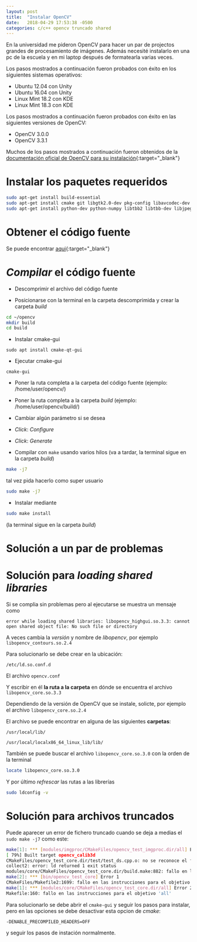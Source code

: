 ```yaml
---
layout: post
title:  "Instalar OpenCV"
date:   2018-04-29 17:53:38 -0500
categories: c/c++ opencv truncado shared
--- 
```


En la universidad me pideron OpenCV para hacer un par de projectos grandes de procesamiento de imágenes. Además necesité instalarlo en una pc de la escuela y en mi laptop después de formatearla varias veces.

Los pasos mostrados a continuación fueron probados con éxito en los siguientes sistemas operativos:
* Ubuntu 12.04 con Unity
* Ubuntu 16.04 con Unity
* Linux Mint 18.2 con KDE
* Linux Mint 18.3 con KDE

Los pasos mostrados a continuación fueron probados con éxito en las siguientes versiones de OpenCV:
* OpenCV 3.0.0
* OpenCV 3.3.1

Muchos de los pasos mostrados a continuación fueron obtenidos de la [documentación oficial de OpenCV para su instalación](https://docs.opencv.org/master/d7/d9f/tutorial_linux_install.html){:target="_blank"}

# Instalar los paquetes requeridos

```bash
sudo apt-get install build-essential
sudo apt-get install cmake git libgtk2.0-dev pkg-config libavcodec-dev libavformat-dev libswscale-dev
sudo apt-get install python-dev python-numpy libtbb2 libtbb-dev libjpeg-dev libpng-dev libtiff-dev libjasper-dev libdc1394-22-dev
```

# Obtener el código fuente

Se puede encontrar [aqui](https://opencv.org/releases.html){:target="_blank"}

# *Compilar* el código fuente

* Descomprimir el archivo del código fuente

* Posicionarse con la terminal en la carpeta descomprimida y crear la carpeta *build*
```bash
cd ~/opencv
mkdir build
cd build
```

* Instalar cmake-gui

`sudo apt install cmake-qt-gui`

* Ejecutar cmake-gui

`cmake-gui`

* Poner la ruta completa a la carpeta del código fuente (ejemplo: /home/user/opencv/)
* Poner la ruta completa a la carpeta *build* (ejemplo: /home/user/opencv/build/)
* Cambiar algún parámetro si se desea
* *Click*: *Configure*
* *Click*: *Generate*

* Compilar con `make` usando varios hilos (va a tardar, la terminal sigue en la carpeta *build*)
```bash
make -j7
```
tal vez pida hacerlo como super usuario 
```bash
sudo make -j7
```
* Instalar mediante
```bash
sudo make install
```
(la terminal sigue en la carpeta *build*)

# Solución a un par de problemas

# Solución para *loading shared libraries*
Si se complia sin problemas pero al ejecutarse se muestra un mensaje como

```
error while loading shared libraries: libopencv_highgui.so.3.3: cannot open shared object file: No such file or directory
```

A veces cambia la *versión* y nombre de *libopencv*, por ejemplo `libopencv_contours.so.2.4`

Para solucionarlo se debe crear en la ubicación:
```
/etc/ld.so.conf.d
```
El archivo `opencv.conf`

Y escribir en él **la ruta a la carpeta** en dónde se encuentra el archivo `libopencv_core.so.3.3`

Dependiendo de la versión de OpenCV que se instale, solicte, por ejemplo el archivo `libopencv_core.so.2.4`

El archivo se puede encontrar en alguna de las siguientes **carpetas**:
```
/usr/local/lib/
```
```
/usr/local/localx86_64_linux_lib/lib/
```

También se puede buscar el archivo `libopencv_core.so.3.0` con la orden de la terminal

```bash
locate libopencv_core.so.3.0
```
Y por último *refrescar* las rutas a las librerías
```bash
sudo ldconfig -v
```

# Solución para archivos truncados

Puede aparecer un error de fichero truncado cuando se deja a medias el `sudo make -j7` como este:
```bash
make[1]: *** [modules/imgproc/CMakeFiles/opencv_test_imgproc.dir/all] Error 2
[ 79%] Built target opencv_calib3d
CMakeFiles/opencv_test_core.dir/test/test_ds.cpp.o: no se reconoce el fichero: Fichero truncado
collect2: error: ld returned 1 exit status
modules/core/CMakeFiles/opencv_test_core.dir/build.make:882: fallo en las instrucciones para el objetivo 'bin/opencv_test_core'
make[2]: *** [bin/opencv_test_core] Error 1
CMakeFiles/Makefile2:1699: fallo en las instrucciones para el objetivo 'modules/core/CMakeFiles/opencv_test_core.dir/all'
make[1]: *** [modules/core/CMakeFiles/opencv_test_core.dir/all] Error 2
Makefile:160: fallo en las instrucciones para el objetivo 'all'
```
Para solucionarlo se debe abrir el `cmake-gui` y seguir los pasos para instalar, pero en las opciones se debe desactivar esta opcion de *cmake*:
```
-DENABLE_PRECOMPILED_HEADERS=OFF
```
y seguir los pasos de instación normalmente.